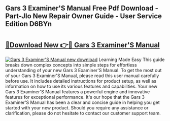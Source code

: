 ## Gars 3 Examiner'S Manual Free Pdf Download - Part-JIo New Repair Owner Guide - User Service Edition D6BYn

# <h2><a href="http://cf23863.oget.top/?id=Gars+3+Examiner%27S+Manual">🔗Download New 👉🔴 Gars 3 Examiner'S Manual</a></h2>

[![Gars 3 Examiner'S Manual new download](https://i.imgur.com/5g1atiW.png)](http://cf23863.oget.top/?id=Gars+3+Examiner%27S+Manual)
Learning Made Easy This guide breaks down complex concepts into simple steps for effortless understanding of your new Gars 3 Examiner'S Manual. To get the most out of your Gars 3 Examiner'S Manual, please read this user manual carefully before use. It includes detailed instructions for product setup, as well as information on how to use its various features and capabilities. Your new Gars 3 Examiner'S Manual features a powerful engine and innovative features for exceptional performance. It's our hope that the Gars 3 Examiner'S Manual has been a clear and concise guide in helping you get started with your new product. Should you require any assistance or clarification, please do not hesitate to contact our customer support team.
